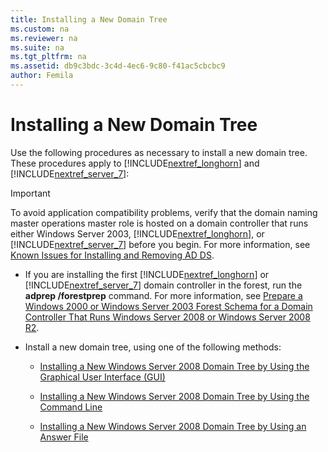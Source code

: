 ```yaml
---
title: Installing a New Domain Tree
ms.custom: na
ms.reviewer: na
ms.suite: na
ms.tgt_pltfrm: na
ms.assetid: db9c3bdc-3c4d-4ec6-9c80-f41ac5cbcbc9
author: Femila
---
```

# Installing a New Domain Tree
  Use the following procedures as necessary to install a new domain tree. These procedures apply to [!INCLUDE[nextref_longhorn](../Token/nextref_longhorn_md.md)] and [!INCLUDE[nextref_server_7](../Token/nextref_server_7_md.md)]:  
  
> [!IMPORTANT]  
>  To avoid application compatibility problems, verify that the domain naming master operations master role is hosted on a domain controller that runs either Windows Server 2003, [!INCLUDE[nextref_longhorn](../Token/nextref_longhorn_md.md)], or [!INCLUDE[nextref_server_7](../Token/nextref_server_7_md.md)] before you begin. For more information, see [Known Issues for Installing and Removing AD DS](../Topic/Known-Issues-for-Installing-and-Removing-AD-DS.md).  
  
-   If you are installing the first [!INCLUDE[nextref_longhorn](../Token/nextref_longhorn_md.md)] or [!INCLUDE[nextref_server_7](../Token/nextref_server_7_md.md)] domain controller in the forest, run the **adprep \/forestprep** command. For more information, see [Prepare a Windows 2000 or Windows Server 2003 Forest Schema for a Domain Controller That Runs Windows Server 2008 or Windows Server 2008 R2](../Topic/Prepare-a-Windows-2000-or-Windows-Server-2003-Forest-Schema-for-a-Domain-Controller-That-Runs-Windows-Server-2008-or-Windows-Server-2008-R2.md).  
  
-   Install a new domain tree, using one of the following methods:  
  
    -   [Installing a New Windows Server 2008 Domain Tree by Using the Graphical User Interface &#40;GUI&#41;](../Topic/Installing-a-New-Windows-Server-2008-Domain-Tree-by-Using-the-Graphical-User-Interface--GUI-.md)  
  
    -   [Installing a New Windows Server 2008 Domain Tree by Using the Command Line](../Topic/Installing-a-New-Windows-Server-2008-Domain-Tree-by-Using-the-Command-Line.md)  
  
    -   [Installing a New Windows Server 2008 Domain Tree by Using an Answer File](../Topic/Installing-a-New-Windows-Server-2008-Domain-Tree-by-Using-an-Answer-File.md)  
  
  